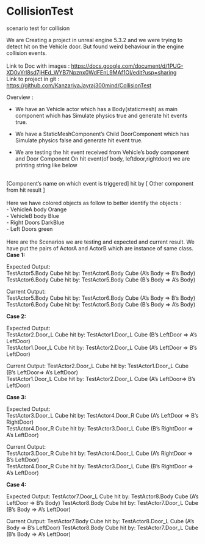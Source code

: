 # CollisionTest
scenario test for collision

We are Creating a project in unreal engine 5.3.2 and  we were trying to detect hit on the Vehicle door.
But found weird behaviour in the engine collision events.  <br>
 <br>
Link to Doc with images :  https://docs.google.com/document/d/1PUG-XD0vYrI8sd7jHEd_WYB7Npznx0WdFEnL9MAf1OI/edit?usp=sharing
 <br>
Link to project in git : https://github.com/KanzariyaJayraj300mind/CollisionTest

Overview :  <br>
- We have an Vehicle actor which has a Body(staticmesh) as main component which has Simulate physics true and generate hit events true.
- We have a StaticMeshComponent’s Child DoorComponent which has 
Simulate physics false and generate hit event true.

- We are testing the hit event received from Vehicle’s body component and Door Component
On hit event(of body, leftdoor,rightdoor) we are printing string like below
 <br>
[Component’s name on which event is triggered] hit by [ Other component from hit result ]
 <br>
<br>
Here we have colored objects as follow to better identify the objects :  <br>
- VehicleA body Orange  <br>
- VehicleB body Blue  <br>
- Right Doors DarkBlue  <br>
- Left Doors green  <br>

<br>
Here are the Scenarios we are testing and expected and current result.
We have put the pairs of ActorA and ActorB  which are instance of same class.
 <br>
<b>Case 1:  </b>  <br>

Expected Output:  <br>
TestActor5.Body Cube hit by: TestActor6.Body Cube (A’s Body  => B’s Body) <br>
TestActor6.Body Cube hit by: TestActor5.Body Cube (B’s Body  => A’s Body) <br>

Current Output: <br>
TestActor5.Body Cube hit by: TestActor6.Body Cube (A’s Body  => B’s Body) <br>
TestActor6.Body Cube hit by: TestActor5.Body Cube (B’s Body  => A’s Body) <br>


<b>Case 2: </b>  <br>

Expected Output:  <br>
TestActor2.Door_L Cube hit by: TestActor1.Door_L Cube (B’s LeftDoor => A’s LeftDoor) <br>
TestActor1.Door_L Cube hit by: TestActor2.Door_L Cube (A’s LeftDoor => B’s LeftDoor) <br>

Current Output:
TestActor2.Door_L Cube hit by: TestActor1.Door_L Cube (B’s LeftDoor=> A’s LeftDoor) <br>
TestActor1.Door_L Cube hit by: TestActor2.Door_L Cube (A’s LeftDoor=> B’s LeftDoor) <br>


<b>Case 3: </b>  <br>

Expected Output:  <br>
TestActor3.Door_L Cube hit by: TestActor4.Door_R Cube (A’s LeftDoor => B’s RightDoor) <br>
TestActor4.Door_R Cube hit by: TestActor3.Door_L Cube (B’s RightDoor => A’s LeftDoor) <br>

Current Output: <br>
TestActor3.Door_R Cube hit by: TestActor4.Door_L Cube (A’s RightDoor => B’s LeftDoor) <br>
TestActor4.Door_R Cube hit by: TestActor3.Door_L Cube (B’s RightDoor => A’s LeftDoor) <br>




<b>Case 4: </b>  <br>



Expected Output: 
TestActor7.Door_L Cube hit by: TestActor8.Body Cube (A’s LeftDoor => B’s Body)
TestActor8.Body Cube hit by: TestActor7.Door_L Cube (B’s Body => A’s LeftDoor)

Current Output:
TestActor7.Body Cube hit by: TestActor8.Door_L Cube (A’s Body => B’s LeftDoor)
TestActor8.Body Cube hit by: TestActor7.Door_L Cube (B’s Body => A’s LeftDoor)

